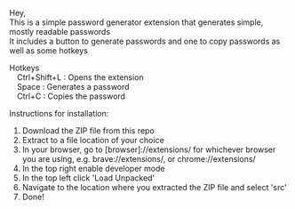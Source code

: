 Hey,\
This is a simple password generator extension that generates simple, mostly readable passwords\
It includes a button to generate passwords and one to copy passwords as well as some hotkeys

Hotkeys\
&emsp;Ctrl+Shift+L   :  Opens the extension\
&emsp;Space          :  Generates a password\
&emsp;Ctrl+C         :  Copies the password

Instructions for installation:
  1. Download the ZIP file from this repo
  2. Extract to a file location of your choice
  3. In your browser, go to [browser]://extensions/ for whichever browser you are using, e.g. brave://extensions/, or chrome://extensions/
  4. In the top right enable developer mode
  5. In the top left click 'Load Unpacked'
  6. Navigate to the location where you extracted the ZIP file and select 'src'
  7. Done!
